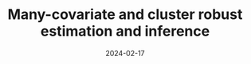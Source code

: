 ---
title: "Many-covariate and cluster robust estimation and inference"
collection: publications
category: conferences
permalink: /research/Anatolyev_Ng
excerpt: ''
date: 2024-02-17
#venue: 
#paperurl: 'http://academicpages.github.io/files/paper3.pdf'
citation: 'Stanislav Anatolyev & Cheuk Fai Ng (2024). &quot;Many-covariate and cluster robust estimation and inference&quot;.'
---